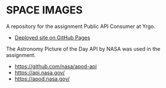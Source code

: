 # SPACE IMAGES
A repository for the assignment Public API Consumer at Yrgo.

* [Deployed site on GitHub Pages](https://joarhansson.github.io/space-images/)

The Astronomy Picture of the Day API by NASA was used in the assignment.
* https://github.com/nasa/apod-api
* https://api.nasa.gov/
* https://apod.nasa.gov/
